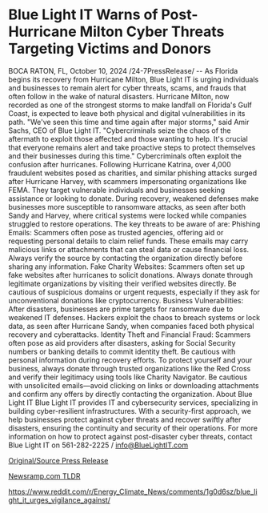 # Blue Light IT Warns of Post-Hurricane Milton Cyber Threats Targeting Victims and Donors

BOCA RATON, FL, October 10, 2024 /24-7PressRelease/ -- As Florida begins its recovery from Hurricane Milton, Blue Light IT is urging individuals and businesses to remain alert for cyber threats, scams, and frauds that often follow in the wake of natural disasters. Hurricane Milton, now recorded as one of the strongest storms to make landfall on Florida's Gulf Coast, is expected to leave both physical and digital vulnerabilities in its path.  "We've seen this time and time again after major storms," said Amir Sachs, CEO of Blue Light IT. "Cybercriminals seize the chaos of the aftermath to exploit those affected and those wanting to help. It's crucial that everyone remains alert and take proactive steps to protect themselves and their businesses during this time."  Cybercriminals often exploit the confusion after hurricanes. Following Hurricane Katrina, over 4,000 fraudulent websites posed as charities, and similar phishing attacks surged after Hurricane Harvey, with scammers impersonating organizations like FEMA. They target vulnerable individuals and businesses seeking assistance or looking to donate. During recovery, weakened defenses make businesses more susceptible to ransomware attacks, as seen after both Sandy and Harvey, where critical systems were locked while companies struggled to restore operations.  The key threats to be aware of are: Phishing Emails: Scammers often pose as trusted agencies, offering aid or requesting personal details to claim relief funds. These emails may carry malicious links or attachments that can steal data or cause financial loss. Always verify the source by contacting the organization directly before sharing any information.  Fake Charity Websites: Scammers often set up fake websites after hurricanes to solicit donations. Always donate through legitimate organizations by visiting their verified websites directly. Be cautious of suspicious domains or urgent requests, especially if they ask for unconventional donations like cryptocurrency.  Business Vulnerabilities: After disasters, businesses are prime targets for ransomware due to weakened IT defenses. Hackers exploit the chaos to breach systems or lock data, as seen after Hurricane Sandy, when companies faced both physical recovery and cyberattacks.  Identity Theft and Financial Fraud: Scammers often pose as aid providers after disasters, asking for Social Security numbers or banking details to commit identity theft. Be cautious with personal information during recovery efforts.  To protect yourself and your business, always donate through trusted organizations like the Red Cross and verify their legitimacy using tools like Charity Navigator. Be cautious with unsolicited emails—avoid clicking on links or downloading attachments and confirm any offers by directly contacting the organization.  About Blue Light IT  Blue Light IT provides IT and cybersecurity services, specializing in building cyber-resilient infrastructures. With a security-first approach, we help businesses protect against cyber threats and recover swiftly after disasters, ensuring the continuity and security of their operations.  For more information on how to protect against post-disaster cyber threats, contact Blue Light IT on 561-282-2225 / info@BlueLightIT.com 

[Original/Source Press Release](https://www.24-7pressrelease.com/press-release/515125/blue-light-it-warns-of-post-hurricane-milton-cyber-threats-targeting-victims-and-donors)
                    

[Newsramp.com TLDR](None) 

https://www.reddit.com/r/Energy_Climate_News/comments/1g0d6sz/blue_light_it_urges_vigilance_against/
